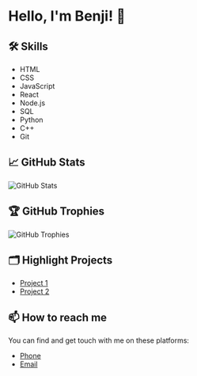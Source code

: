 # Hello, I'm Benji! 👋

## 🛠 Skills

-   HTML
-   CSS
-   JavaScript
-   React
-   Node.js
-   SQL
-   Python
-   C++
-   Git

## 📈 GitHub Stats

![GitHub Stats](https://github-readme-stats.vercel.app/api/?username=[bdubtga]&show_icons=true&theme=onedark)

## 🏆 GitHub Trophies

![GitHub Trophies](https://github-profile-trophy.vercel.app/?username=[bdubtga]&theme=onedark)

## 🗂️ Highlight Projects

-   [Project 1](link-to-project)
-   [Project 2](link-to-project)

## 📫 How to reach me

You can find and get touch with me on these platforms:

-   [Phone](tel:+643788527)
-   [Email](mailto:benji@benjiwallis.xyz)
